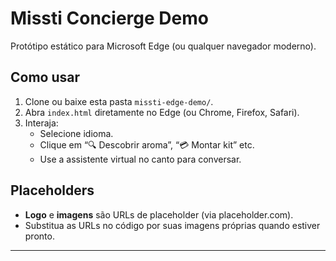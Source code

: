 # Missti Concierge Demo

Protótipo estático para Microsoft Edge (ou qualquer navegador moderno).

## Como usar

1. Clone ou baixe esta pasta `missti-edge-demo/`.
2. Abra `index.html` diretamente no Edge (ou Chrome, Firefox, Safari).
3. Interaja:
   - Selecione idioma.
   - Clique em “🔍 Descobrir aroma”, “💳 Montar kit” etc.
   - Use a assistente virtual no canto para conversar.

## Placeholders

- **Logo** e **imagens** são URLs de placeholder (via placeholder.com).
- Substitua as URLs no código por suas imagens próprias quando estiver pronto.

---